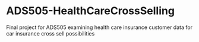 # ADS505-HealthCareCrossSelling
Final project for ADS505 examining health care insurance customer data for car insurance cross sell possibilities
